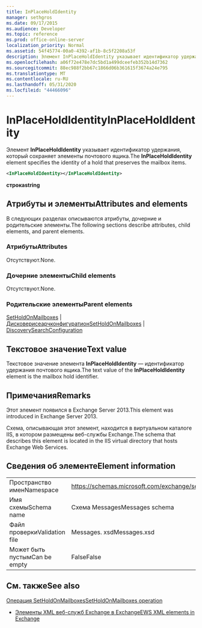 ```yaml
---
title: InPlaceHoldIdentity
manager: sethgros
ms.date: 09/17/2015
ms.audience: Developer
ms.topic: reference
ms.prod: office-online-server
localization_priority: Normal
ms.assetid: 54f45774-00a0-4392-af1b-8c5f2208a53f
description: Элемент InPlaceHoldIdentity указывает идентификатор удержания, который сохраняет элементы почтового ящика.
ms.openlocfilehash: a06f72e478e7dc5bd1a499dceefeb352b14d7362
ms.sourcegitcommit: 88ec988f2bb67c1866d06b361615f3674a24e795
ms.translationtype: MT
ms.contentlocale: ru-RU
ms.lasthandoff: 05/31/2020
ms.locfileid: "44466096"
---
```

# <a name="inplaceholdidentity"></a><span data-ttu-id="583a5-103">InPlaceHoldIdentity</span><span class="sxs-lookup"><span data-stu-id="583a5-103">InPlaceHoldIdentity</span></span>

<span data-ttu-id="583a5-104">Элемент **InPlaceHoldIdentity** указывает идентификатор удержания, который сохраняет элементы почтового ящика.</span><span class="sxs-lookup"><span data-stu-id="583a5-104">The **InPlaceHoldIdentity** element specifies the identity of a hold that preserves the mailbox items.</span></span> 
  
```XML
<InPlaceHoldIdentity></InPlaceHoldIdentity>
```

 <span data-ttu-id="583a5-105">**строка**</span><span class="sxs-lookup"><span data-stu-id="583a5-105">**string**</span></span>
## <a name="attributes-and-elements"></a><span data-ttu-id="583a5-106">Атрибуты и элементы</span><span class="sxs-lookup"><span data-stu-id="583a5-106">Attributes and elements</span></span>

<span data-ttu-id="583a5-107">В следующих разделах описываются атрибуты, дочерние и родительские элементы.</span><span class="sxs-lookup"><span data-stu-id="583a5-107">The following sections describe attributes, child elements, and parent elements.</span></span>
  
### <a name="attributes"></a><span data-ttu-id="583a5-108">Атрибуты</span><span class="sxs-lookup"><span data-stu-id="583a5-108">Attributes</span></span>

<span data-ttu-id="583a5-109">Отсутствуют.</span><span class="sxs-lookup"><span data-stu-id="583a5-109">None.</span></span>
  
### <a name="child-elements"></a><span data-ttu-id="583a5-110">Дочерние элементы</span><span class="sxs-lookup"><span data-stu-id="583a5-110">Child elements</span></span>

<span data-ttu-id="583a5-111">Отсутствуют.</span><span class="sxs-lookup"><span data-stu-id="583a5-111">None.</span></span>
  
### <a name="parent-elements"></a><span data-ttu-id="583a5-112">Родительские элементы</span><span class="sxs-lookup"><span data-stu-id="583a5-112">Parent elements</span></span>

<span data-ttu-id="583a5-113">[SetHoldOnMailboxes](setholdonmailboxes.md)  |  [Дисковерисеарчконфигуратион](discoverysearchconfiguration.md)</span><span class="sxs-lookup"><span data-stu-id="583a5-113">[SetHoldOnMailboxes](setholdonmailboxes.md) | [DiscoverySearchConfiguration](discoverysearchconfiguration.md)</span></span>
  
## <a name="text-value"></a><span data-ttu-id="583a5-114">Текстовое значение</span><span class="sxs-lookup"><span data-stu-id="583a5-114">Text value</span></span>

<span data-ttu-id="583a5-115">Текстовое значение элемента **InPlaceHoldIdentity** — идентификатор удержания почтового ящика.</span><span class="sxs-lookup"><span data-stu-id="583a5-115">The text value of the **InPlaceHoldIdentity** element is the mailbox hold identifier.</span></span> 
  
## <a name="remarks"></a><span data-ttu-id="583a5-116">Примечания</span><span class="sxs-lookup"><span data-stu-id="583a5-116">Remarks</span></span>

<span data-ttu-id="583a5-117">Этот элемент появился в Exchange Server 2013.</span><span class="sxs-lookup"><span data-stu-id="583a5-117">This element was introduced in Exchange Server 2013.</span></span>
  
<span data-ttu-id="583a5-118">Схема, описывающая этот элемент, находится в виртуальном каталоге IIS, в котором размещены веб-службы Exchange.</span><span class="sxs-lookup"><span data-stu-id="583a5-118">The schema that describes this element is located in the IIS virtual directory that hosts Exchange Web Services.</span></span>
  
## <a name="element-information"></a><span data-ttu-id="583a5-119">Сведения об элементе</span><span class="sxs-lookup"><span data-stu-id="583a5-119">Element information</span></span>

|||
|:-----|:-----|
|<span data-ttu-id="583a5-120">Пространство имен</span><span class="sxs-lookup"><span data-stu-id="583a5-120">Namespace</span></span>  <br/> |https://schemas.microsoft.com/exchange/services/2006/messages  <br/> |
|<span data-ttu-id="583a5-121">Имя схемы</span><span class="sxs-lookup"><span data-stu-id="583a5-121">Schema name</span></span>  <br/> |<span data-ttu-id="583a5-122">Схема Messages</span><span class="sxs-lookup"><span data-stu-id="583a5-122">Messages schema</span></span>  <br/> |
|<span data-ttu-id="583a5-123">Файл проверки</span><span class="sxs-lookup"><span data-stu-id="583a5-123">Validation file</span></span>  <br/> |<span data-ttu-id="583a5-124">Messages. xsd</span><span class="sxs-lookup"><span data-stu-id="583a5-124">Messages.xsd</span></span>  <br/> |
|<span data-ttu-id="583a5-125">Может быть пустым</span><span class="sxs-lookup"><span data-stu-id="583a5-125">Can be empty</span></span>  <br/> |<span data-ttu-id="583a5-126">False</span><span class="sxs-lookup"><span data-stu-id="583a5-126">False</span></span>  <br/> |
   
## <a name="see-also"></a><span data-ttu-id="583a5-127">См. также</span><span class="sxs-lookup"><span data-stu-id="583a5-127">See also</span></span>



[<span data-ttu-id="583a5-128">Операция SetHoldOnMailboxes</span><span class="sxs-lookup"><span data-stu-id="583a5-128">SetHoldOnMailboxes operation</span></span>](setholdonmailboxes-operation.md)


- [<span data-ttu-id="583a5-129">Элементы XML веб-служб Exchange в Exchange</span><span class="sxs-lookup"><span data-stu-id="583a5-129">EWS XML elements in Exchange</span></span>](ews-xml-elements-in-exchange.md)

